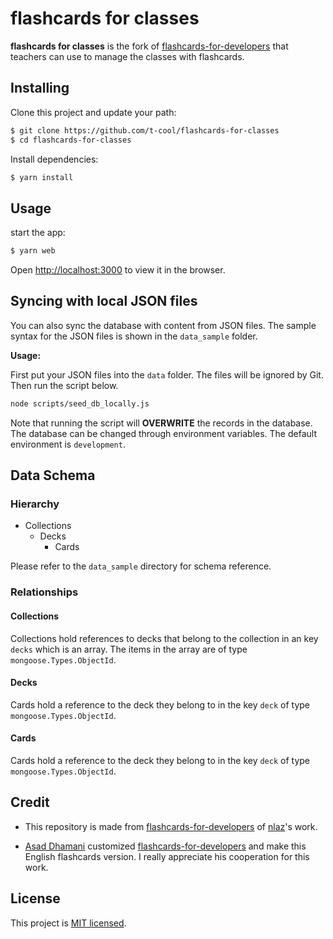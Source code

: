# flashcards for classes

**flashcards for classes** is the fork of [flashcards-for-developers](https://github.com/nlaz/flashcards-for-developers) that teachers can use to manage the classes with flashcards.

## Installing

Clone this project and update your path:

```sh
$ git clone https://github.com/t-cool/flashcards-for-classes
$ cd flashcards-for-classes
```

Install dependencies:

```sh
$ yarn install
```

## Usage

start the app:

```sh
$ yarn web
```

Open [http://localhost:3000](http://localhost:3000) to view it in the browser.

## Syncing with local JSON files

You can also sync the database with content from JSON files. The sample syntax for the JSON files is shown in the `data_sample` folder.

**Usage:**

First put your JSON files into the `data` folder. The files will be ignored by Git. Then run the script below.

```bash
node scripts/seed_db_locally.js
```

Note that running the script will **OVERWRITE** the records in the database. The database can be changed through environment variables. The default environment is `development`.

## Data Schema

### Hierarchy
- Collections
	- Decks
		- Cards

Please refer to the `data_sample` directory for schema reference. 

### Relationships

#### Collections
Collections hold references to decks that belong to the collection in an key `decks` which is an array. The items in the array are of type `mongoose.Types.ObjectId`.

#### Decks
Cards hold a reference to the deck they belong to in the key `deck` of type `mongoose.Types.ObjectId`.

#### Cards
Cards hold a reference to the deck they belong to in the key `deck` of type `mongoose.Types.ObjectId`.

## Credit

- This repository is made from [flashcards-for-developers](https://github.com/nlaz/flashcards-for-developers) of [nlaz](https://github.com/nlaz)'s work. 

- [Asad Dhamani](https://github.com/dhamaniasad) 
customized [flashcards-for-developers](https://github.com/nlaz/flashcards-for-developers) and make this English flashcards version. I really appreciate his cooperation for this work.

## License

This project is [MIT licensed](./LICENSE.md).
